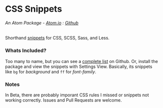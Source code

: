 # CSS Snippets

###### An Atom Package - [Atom.io](https://atom.io/packages/css-snippets) : [Github](https://github.com/dsandstrom/atom-css-snippets)

Shorthand [snippets](https://atom.io/packages/snippets) for CSS, SCSS, Sass, and Less.  

### Whats Included?
Too many to name, but you can see a [complete list](https://github.com/dsandstrom/atom-css-snippets/blob/master/snippets/css-snippets.cson) on Github.  Or, install the package and view the snippets with Settings View.  Basically, its snippets like `bg` for *background* and `ff` for *font-family*.

### Notes
In Beta, there are probably imporant CSS rules I missed or snippets not working correctly.  Issues and Pull Requests are welcome.
